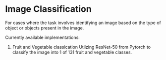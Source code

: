 # Image Classification

For cases where the task involves identifying an image based on the type of object or objects present in the image.

Currently available implementations:
1. Fruit and Vegetable classication
		Utilzing ResNet-50 from Pytorch to classify the image into 1 of 131 fruit and vegetable classes.
		
		
